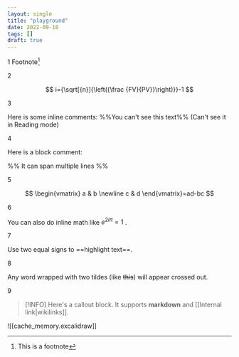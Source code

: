 ```yaml
---
layout: single
title: "playground"
date: 2022-09-10
tags: []
draft: true
---
```


1 Footnote[^1]

2

$$
i={\sqrt[{n}]{\left({\frac {FV}{PV}}\right)}}-1
$$



3

Here is some inline comments: %%You can't see this text%% (Can't see it in Reading mode)

4

Here is a block comment: 

%%
It can span multiple lines
%%


5

$$
\begin{vmatrix}
a & b
\newline
c & d
\end{vmatrix}=ad-bc
$$


6

You can also do inline math like $e^{2i\pi} = 1$ .

7

Use two equal signs to ==highlight text==.

8

Any word wrapped with two tildes (like ~~this~~) will appear crossed out.

9

> [!INFO]
> Here's a callout block.
> It supports **markdown** and [[Internal link|wikilinks]].

![[cache_memory.excalidraw]]

[^1]: This is a footnote
